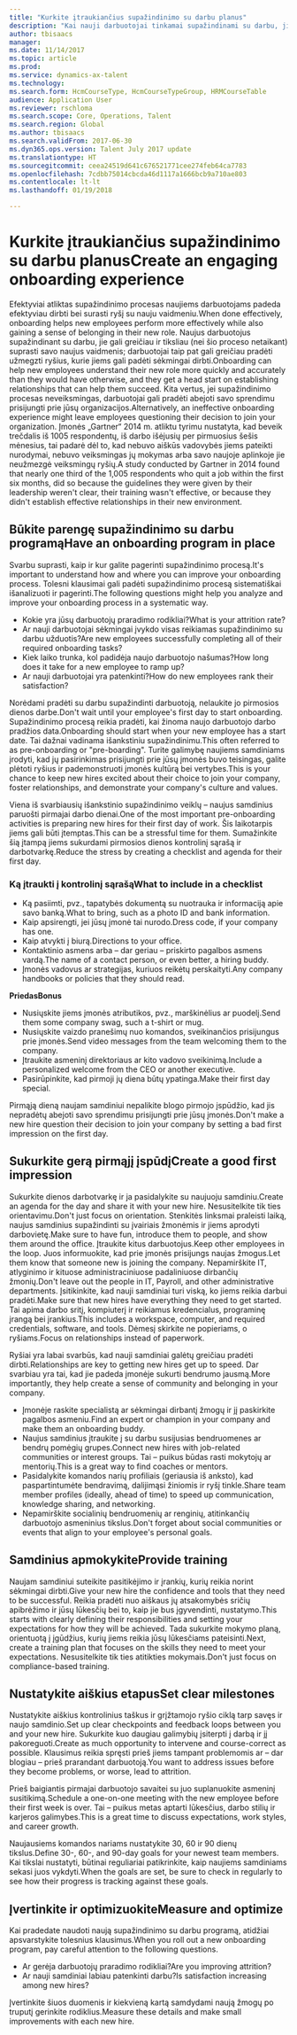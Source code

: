 ```yaml
---
title: "Kurkite įtraukiančius supažindinimo su darbu planus"
description: "Kai nauji darbuotojai tinkamai supažindinami su darbu, jie suvokia, kad yra naujosios organizacijos dalis."
author: tbisaacs
manager: 
ms.date: 11/14/2017
ms.topic: article
ms.prod: 
ms.service: dynamics-ax-talent
ms.technology: 
ms.search.form: HcmCourseType, HcmCourseTypeGroup, HRMCourseTable
audience: Application User
ms.reviewer: rschloma
ms.search.scope: Core, Operations, Talent
ms.search.region: Global
ms.author: tbisaacs
ms.search.validFrom: 2017-06-30
ms.dyn365.ops.version: Talent July 2017 update
ms.translationtype: HT
ms.sourcegitcommit: ceea24519d641c676521771cee274feb64ca7783
ms.openlocfilehash: 7cdbb75014cbcda46d1117a1666bcb9a710ae803
ms.contentlocale: lt-lt
ms.lasthandoff: 01/19/2018

---
```


# <a name="create-an-engaging-onboarding-experience"></a><span data-ttu-id="dd0eb-103">Kurkite įtraukiančius supažindinimo su darbu planus</span><span class="sxs-lookup"><span data-stu-id="dd0eb-103">Create an engaging onboarding experience</span></span>

<span data-ttu-id="dd0eb-104">Efektyviai atliktas supažindinimo procesas naujiems darbuotojams padeda efektyviau dirbti bei surasti ryšį su nauju vaidmeniu.</span><span class="sxs-lookup"><span data-stu-id="dd0eb-104">When done effectively, onboarding helps new employees perform more effectively while also gaining a sense of belonging in their new role.</span></span> <span data-ttu-id="dd0eb-105">Naujus darbuotojus supažindinant su darbu, jie gali greičiau ir tiksliau (nei šio proceso netaikant) suprasti savo naujus vaidmenis; darbuotojai taip pat gali greičiau pradėti užmegzti ryšius, kurie jiems gali padėti sėkmingai dirbti.</span><span class="sxs-lookup"><span data-stu-id="dd0eb-105">Onboarding can help new employees understand their new role more quickly and accurately than they would have otherwise, and they get a head start on establishing relationships that can help them succeed.</span></span> <span data-ttu-id="dd0eb-106">Kita vertus, jei supažindinimo procesas neveiksmingas, darbuotojai gali pradėti abejoti savo sprendimu prisijungti prie jūsų organizacijos.</span><span class="sxs-lookup"><span data-stu-id="dd0eb-106">Alternatively, an ineffective onboarding experience might leave employees questioning their decision to join your organization.</span></span> <span data-ttu-id="dd0eb-107">Įmonės „Gartner“ 2014 m. atliktu tyrimu nustatyta, kad beveik trečdalis iš 1005 respondentų, iš darbo išėjusių per pirmuosius šešis mėnesius, tai padarė dėl to, kad nebuvo aiškūs vadovybės jiems pateikti nurodymai, nebuvo veiksmingas jų mokymas arba savo naujoje aplinkoje jie neužmezgė veiksmingų ryšių.</span><span class="sxs-lookup"><span data-stu-id="dd0eb-107">A study conducted by Gartner in 2014 found that nearly one third of the 1,005 respondents who quit a job within the first six months, did so because the guidelines they were given by their leadership weren't clear, their training wasn't effective, or because they didn't establish effective relationships in their new environment.</span></span>

## <a name="have-an-onboarding-program-in-place"></a><span data-ttu-id="dd0eb-108">Būkite parengę supažindinimo su darbu programą</span><span class="sxs-lookup"><span data-stu-id="dd0eb-108">Have an onboarding program in place</span></span>
<span data-ttu-id="dd0eb-109">Svarbu suprasti, kaip ir kur galite pagerinti supažindinimo procesą.</span><span class="sxs-lookup"><span data-stu-id="dd0eb-109">It's important to understand how and where you can improve your onboarding process.</span></span> <span data-ttu-id="dd0eb-110">Tolesni klausimai gali padėti supažindinimo procesą sistematiškai išanalizuoti ir pagerinti.</span><span class="sxs-lookup"><span data-stu-id="dd0eb-110">The following questions might help you analyze and improve your onboarding process in a systematic way.</span></span>

- <span data-ttu-id="dd0eb-111">Kokie yra jūsų darbuotojų praradimo rodikliai?</span><span class="sxs-lookup"><span data-stu-id="dd0eb-111">What is your attrition rate?</span></span>
- <span data-ttu-id="dd0eb-112">Ar nauji darbuotojai sėkmingai įvykdo visas reikiamas supažindinimo su darbu užduotis?</span><span class="sxs-lookup"><span data-stu-id="dd0eb-112">Are new employees successfully completing all of their required onboarding tasks?</span></span>
- <span data-ttu-id="dd0eb-113">Kiek laiko trunka, kol padidėja naujo darbuotojo našumas?</span><span class="sxs-lookup"><span data-stu-id="dd0eb-113">How long does it take for a new employee to ramp up?</span></span>
- <span data-ttu-id="dd0eb-114">Ar nauji darbuotojai yra patenkinti?</span><span class="sxs-lookup"><span data-stu-id="dd0eb-114">How do new employees rank their satisfaction?</span></span>

<span data-ttu-id="dd0eb-115">Norėdami pradėti su darbu supažindinti darbuotoją, nelaukite jo pirmosios dienos darbe.</span><span class="sxs-lookup"><span data-stu-id="dd0eb-115">Don't wait until your employee's first day to start onboarding.</span></span> <span data-ttu-id="dd0eb-116">Supažindinimo procesą reikia pradėti, kai žinoma naujo darbuotojo darbo pradžios data.</span><span class="sxs-lookup"><span data-stu-id="dd0eb-116">Onboarding should start when your new employee has a start date.</span></span> <span data-ttu-id="dd0eb-117">Tai dažnai vadinama išankstiniu supažindinimu.</span><span class="sxs-lookup"><span data-stu-id="dd0eb-117">This often referred to as pre-onboarding or "pre-boarding".</span></span> <span data-ttu-id="dd0eb-118">Turite galimybę naujiems samdiniams įrodyti, kad jų pasirinkimas prisijungti prie jūsų įmonės buvo teisingas, galite plėtoti ryšius ir pademonstruoti įmonės kultūrą bei vertybes.</span><span class="sxs-lookup"><span data-stu-id="dd0eb-118">This is your chance to keep new hires excited about their choice to join your company, foster relationships, and demonstrate your company's culture and values.</span></span>

<span data-ttu-id="dd0eb-119">Viena iš svarbiausių išankstinio supažindinimo veiklų – naujus samdinius paruošti pirmajai darbo dienai.</span><span class="sxs-lookup"><span data-stu-id="dd0eb-119">One of the most important pre-onboarding activities is preparing new hires for their first day of work.</span></span> <span data-ttu-id="dd0eb-120">Šis laikotarpis jiems gali būti įtemptas.</span><span class="sxs-lookup"><span data-stu-id="dd0eb-120">This can be a stressful time for them.</span></span> <span data-ttu-id="dd0eb-121">Sumažinkite šią įtampą jiems sukurdami pirmosios dienos kontrolinį sąrašą ir darbotvarkę.</span><span class="sxs-lookup"><span data-stu-id="dd0eb-121">Reduce the stress by creating a checklist and agenda for their first day.</span></span>

### <a name="what-to-include-in-a-checklist"></a><span data-ttu-id="dd0eb-122">Ką įtraukti į kontrolinį sąrašą</span><span class="sxs-lookup"><span data-stu-id="dd0eb-122">What to include in a checklist</span></span>

- <span data-ttu-id="dd0eb-123">Ką pasiimti, pvz., tapatybės dokumentą su nuotrauka ir informaciją apie savo banką.</span><span class="sxs-lookup"><span data-stu-id="dd0eb-123">What to bring, such as a photo ID and bank information.</span></span>
- <span data-ttu-id="dd0eb-124">Kaip apsirengti, jei jūsų įmonė tai nurodo.</span><span class="sxs-lookup"><span data-stu-id="dd0eb-124">Dress code, if your company has one.</span></span>
- <span data-ttu-id="dd0eb-125">Kaip atvykti į biurą.</span><span class="sxs-lookup"><span data-stu-id="dd0eb-125">Directions to your office.</span></span>
- <span data-ttu-id="dd0eb-126">Kontaktinio asmens arba – dar geriau – priskirto pagalbos asmens vardą.</span><span class="sxs-lookup"><span data-stu-id="dd0eb-126">The name of a contact person, or even better, a hiring buddy.</span></span>
- <span data-ttu-id="dd0eb-127">Įmonės vadovus ar strategijas, kuriuos reikėtų perskaityti.</span><span class="sxs-lookup"><span data-stu-id="dd0eb-127">Any company handbooks or policies that they should read.</span></span>

<span data-ttu-id="dd0eb-128">**Priedas**</span><span class="sxs-lookup"><span data-stu-id="dd0eb-128">**Bonus**</span></span>

- <span data-ttu-id="dd0eb-129">Nusiųskite jiems įmonės atributikos, pvz., marškinėlius ar puodelį.</span><span class="sxs-lookup"><span data-stu-id="dd0eb-129">Send them some company swag, such a t-shirt or mug.</span></span>
- <span data-ttu-id="dd0eb-130">Nusiųskite vaizdo pranešimų nuo komandos, sveikinančios prisijungus prie įmonės.</span><span class="sxs-lookup"><span data-stu-id="dd0eb-130">Send video messages from the team welcoming them to the company.</span></span>
- <span data-ttu-id="dd0eb-131">Įtraukite asmeninį direktoriaus ar kito vadovo sveikinimą.</span><span class="sxs-lookup"><span data-stu-id="dd0eb-131">Include a personalized welcome from the CEO or another executive.</span></span>
- <span data-ttu-id="dd0eb-132">Pasirūpinkite, kad pirmoji jų diena būtų ypatinga.</span><span class="sxs-lookup"><span data-stu-id="dd0eb-132">Make their first day special.</span></span>

<span data-ttu-id="dd0eb-133">Pirmąją dieną naujam samdiniui nepalikite blogo pirmojo įspūdžio, kad jis nepradėtų abejoti savo sprendimu prisijungti prie jūsų įmonės.</span><span class="sxs-lookup"><span data-stu-id="dd0eb-133">Don't make a new hire question their decision to join your company by setting a bad first impression on the first day.</span></span>

## <a name="create-a-good-first-impression"></a><span data-ttu-id="dd0eb-134">Sukurkite gerą pirmąjį įspūdį</span><span class="sxs-lookup"><span data-stu-id="dd0eb-134">Create a good first impression</span></span>

<span data-ttu-id="dd0eb-135">Sukurkite dienos darbotvarkę ir ja pasidalykite su naujuoju samdiniu.</span><span class="sxs-lookup"><span data-stu-id="dd0eb-135">Create an agenda for the day and share it with your new hire.</span></span> <span data-ttu-id="dd0eb-136">Nesusitelkite tik ties orientavimu.</span><span class="sxs-lookup"><span data-stu-id="dd0eb-136">Don't just focus on orientation.</span></span> <span data-ttu-id="dd0eb-137">Stenkitės linksmai praleisti laiką, naujus samdinius supažindinti su įvairiais žmonėmis ir jiems aprodyti darbovietę.</span><span class="sxs-lookup"><span data-stu-id="dd0eb-137">Make sure to have fun, introduce them to people, and show them around the office.</span></span> <span data-ttu-id="dd0eb-138">Įtraukite kitus darbuotojus.</span><span class="sxs-lookup"><span data-stu-id="dd0eb-138">Keep other employees in the loop.</span></span> <span data-ttu-id="dd0eb-139">Juos informuokite, kad prie įmonės prisijungs naujas žmogus.</span><span class="sxs-lookup"><span data-stu-id="dd0eb-139">Let them know that someone new is joining the company.</span></span> <span data-ttu-id="dd0eb-140">Nepamirškite IT, atlyginimo ir kituose administraciniuose padaliniuose dirbančių žmonių.</span><span class="sxs-lookup"><span data-stu-id="dd0eb-140">Don't leave out the people in IT, Payroll, and other administrative departments.</span></span> <span data-ttu-id="dd0eb-141">Įsitikinkite, kad nauji samdiniai turi viską, ko jiems reikia darbui pradėti.</span><span class="sxs-lookup"><span data-stu-id="dd0eb-141">Make sure that new hires have everything they need to get started.</span></span> <span data-ttu-id="dd0eb-142">Tai apima darbo sritį, kompiuterį ir reikiamus kredencialus, programinę įrangą bei įrankius.</span><span class="sxs-lookup"><span data-stu-id="dd0eb-142">This includes a workspace, computer, and required credentials, software, and tools.</span></span> <span data-ttu-id="dd0eb-143">Dėmesį skirkite ne popieriams, o ryšiams.</span><span class="sxs-lookup"><span data-stu-id="dd0eb-143">Focus on relationships instead of paperwork.</span></span>

<span data-ttu-id="dd0eb-144">Ryšiai yra labai svarbūs, kad nauji samdiniai galėtų greičiau pradėti dirbti.</span><span class="sxs-lookup"><span data-stu-id="dd0eb-144">Relationships are key to getting new hires get up to speed.</span></span> <span data-ttu-id="dd0eb-145">Dar svarbiau yra tai, kad jie padeda įmonėje sukurti bendrumo jausmą.</span><span class="sxs-lookup"><span data-stu-id="dd0eb-145">More importantly, they help create a sense of community and belonging in your company.</span></span>

- <span data-ttu-id="dd0eb-146">Įmonėje raskite specialistą ar sėkmingai dirbantį žmogų ir jį paskirkite pagalbos asmeniu.</span><span class="sxs-lookup"><span data-stu-id="dd0eb-146">Find an expert or champion in your company and make them an onboarding buddy.</span></span>
- <span data-ttu-id="dd0eb-147">Naujus samdinius įtraukite į su darbu susijusias bendruomenes ar bendrų pomėgių grupes.</span><span class="sxs-lookup"><span data-stu-id="dd0eb-147">Connect new hires with job-related communities or interest groups.</span></span> <span data-ttu-id="dd0eb-148">Tai – puikus būdas rasti mokytojų ar mentorių.</span><span class="sxs-lookup"><span data-stu-id="dd0eb-148">This is a great way to find coaches or mentors.</span></span>
- <span data-ttu-id="dd0eb-149">Pasidalykite komandos narių profiliais (geriausia iš anksto), kad paspartintumėte bendravimą, dalijimąsi žiniomis ir ryšį tinkle.</span><span class="sxs-lookup"><span data-stu-id="dd0eb-149">Share team member profiles (ideally, ahead of time) to speed up communication, knowledge sharing, and networking.</span></span>
- <span data-ttu-id="dd0eb-150">Nepamirškite socialinių bendruomenių ar renginių, atitinkančių darbuotojo asmeninius tikslus.</span><span class="sxs-lookup"><span data-stu-id="dd0eb-150">Don't forget about social communities or events that align to your employee's personal goals.</span></span>

## <a name="provide-training"></a><span data-ttu-id="dd0eb-151">Samdinius apmokykite</span><span class="sxs-lookup"><span data-stu-id="dd0eb-151">Provide training</span></span>

<span data-ttu-id="dd0eb-152">Naujam samdiniui suteikite pasitikėjimo ir įrankių, kurių reikia norint sėkmingai dirbti.</span><span class="sxs-lookup"><span data-stu-id="dd0eb-152">Give your new hire the confidence and tools that they need to be successful.</span></span> <span data-ttu-id="dd0eb-153">Reikia pradėti nuo aiškaus jų atsakomybės sričių apibrėžimo ir jūsų lūkesčių bei to, kaip jie bus įgyvendinti, nustatymo.</span><span class="sxs-lookup"><span data-stu-id="dd0eb-153">This starts with clearly defining their responsibilities and setting your expectations for how they will be achieved.</span></span> <span data-ttu-id="dd0eb-154">Tada sukurkite mokymo planą, orientuotą į įgūdžius, kurių jiems reikia jūsų lūkesčiams pateisinti.</span><span class="sxs-lookup"><span data-stu-id="dd0eb-154">Next, create a training plan that focuses on the skills they need to meet your expectations.</span></span> <span data-ttu-id="dd0eb-155">Nesusitelkite tik ties atitikties mokymais.</span><span class="sxs-lookup"><span data-stu-id="dd0eb-155">Don't just focus on compliance-based training.</span></span>

## <a name="set-clear-milestones"></a><span data-ttu-id="dd0eb-156">Nustatykite aiškius etapus</span><span class="sxs-lookup"><span data-stu-id="dd0eb-156">Set clear milestones</span></span>

<span data-ttu-id="dd0eb-157">Nustatykite aiškius kontrolinius taškus ir grįžtamojo ryšio ciklą tarp savęs ir naujo samdinio.</span><span class="sxs-lookup"><span data-stu-id="dd0eb-157">Set up clear checkpoints and feedback loops between you and your new hire.</span></span> <span data-ttu-id="dd0eb-158">Sukurkite kuo daugiau galimybių įsiterpti į darbą ir jį pakoreguoti.</span><span class="sxs-lookup"><span data-stu-id="dd0eb-158">Create as much opportunity to intervene and course-correct as possible.</span></span> <span data-ttu-id="dd0eb-159">Klausimus reikia spręsti prieš jiems tampant problemomis ar – dar blogiau – prieš prarandant darbuotoją.</span><span class="sxs-lookup"><span data-stu-id="dd0eb-159">You want to address issues before they become problems, or worse, lead to attrition.</span></span>

<span data-ttu-id="dd0eb-160">Prieš baigiantis pirmajai darbuotojo savaitei su juo suplanuokite asmeninį susitikimą.</span><span class="sxs-lookup"><span data-stu-id="dd0eb-160">Schedule a one-on-one meeting with the new employee before their first week is over.</span></span> <span data-ttu-id="dd0eb-161">Tai – puikus metas aptarti lūkesčius, darbo stilių ir karjeros galimybes.</span><span class="sxs-lookup"><span data-stu-id="dd0eb-161">This is a great time to discuss expectations, work styles, and career growth.</span></span>

<span data-ttu-id="dd0eb-162">Naujausiems komandos nariams nustatykite 30, 60 ir 90 dienų tikslus.</span><span class="sxs-lookup"><span data-stu-id="dd0eb-162">Define 30-, 60-, and 90-day goals for your newest team members.</span></span> <span data-ttu-id="dd0eb-163">Kai tikslai nustatyti, būtinai reguliariai patikrinkite, kaip naujiems samdiniams sekasi juos vykdyti.</span><span class="sxs-lookup"><span data-stu-id="dd0eb-163">When the goals are set, be sure to check in regularly to see how their progress is tracking against these goals.</span></span>

## <a name="measure-and-optimize"></a><span data-ttu-id="dd0eb-164">Įvertinkite ir optimizuokite</span><span class="sxs-lookup"><span data-stu-id="dd0eb-164">Measure and optimize</span></span>

<span data-ttu-id="dd0eb-165">Kai pradedate naudoti naują supažindinimo su darbu programą, atidžiai apsvarstykite tolesnius klausimus.</span><span class="sxs-lookup"><span data-stu-id="dd0eb-165">When you roll out a new onboarding program, pay careful attention to the following questions.</span></span> 

- <span data-ttu-id="dd0eb-166">Ar gerėja darbuotojų praradimo rodikliai?</span><span class="sxs-lookup"><span data-stu-id="dd0eb-166">Are you improving attrition?</span></span>
- <span data-ttu-id="dd0eb-167">Ar nauji samdiniai labiau patenkinti darbu?</span><span class="sxs-lookup"><span data-stu-id="dd0eb-167">Is satisfaction increasing among new hires?</span></span> 

<span data-ttu-id="dd0eb-168">Įvertinkite šiuos duomenis ir kiekvieną kartą samdydami naują žmogų po truputį gerinkite rodiklius.</span><span class="sxs-lookup"><span data-stu-id="dd0eb-168">Measure these details and make small improvements with each new hire.</span></span>


